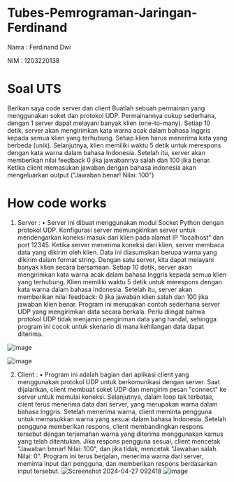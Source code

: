 # Tubes-Pemrograman-Jaringan-Ferdinand

Nama   : Ferdinand Dwi

NIM    : 1203220138

# Soal UTS
Berikan saya code server dan client
Buatlah sebuah permainan yang menggunakan soket dan protokol UDP. Permainannya cukup sederhana, dengan 1 server dapat melayani banyak klien (one-to-many). Setiap 10 detik, server akan mengirimkan kata warna acak dalam bahasa Inggris kepada semua klien yang terhubung. Setiap klien harus menerima kata yang berbeda (unik). Selanjutnya, klien memiliki waktu 5 detik untuk merespons dengan kata warna dalam bahasa Indonesia. Setelah itu, server akan memberikan nilai feedback 0 jika jawabannya salah dan 100 jika benar. Ketika client memasukan jawaban dengan bahasa indonesia akan mengeluarkan output ("Jawaban benar! Nilai: 100")


# How code works
1. Server :
   •  Server ini dibuat menggunakan modul Socket Python dengan protokol UDP. Konfigurasi server memungkinkan server untuk mendengarkan koneksi masuk dari klien pada alamat IP “localhost” dan port 12345. Ketika server menerima koneksi dari klien, server membaca data yang dikirim oleh klien. Data ini diasumsikan berupa warna yang dikirim dalam format string. Dengan satu server, kita dapat melayani banyak klien secara bersamaan. Setiap 10 detik, server akan mengirimkan kata warna acak dalam bahasa Inggris kepada semua klien yang terhubung. Klien memiliki waktu 5 detik untuk merespons dengan kata warna dalam bahasa Indonesia. Setelah itu, server akan memberikan nilai feedback: 0 jika jawaban klien salah dan 100 jika jawaban klien benar. Program ini merupakan contoh sederhana server UDP yang mengirimkan data secara berkala. Perlu diingat bahwa protokol UDP tidak menjamin pengiriman data yang handal, sehingga program ini cocok untuk skenario di mana kehilangan data dapat diterima.

![image](https://github.com/ferdinandiip/Tubes-Pemrograman-Jaringan-Ferdinand/assets/162901297/db9f5cf4-8338-4e0a-91f7-549a553fa84f)

![image](https://github.com/ferdinandiip/Tubes-Pemrograman-Jaringan-Ferdinand/assets/162901297/5f636e9c-6788-406a-8613-41fc63150dc0)

2. Client :
   •  Program ini adalah bagian dari aplikasi client yang menggunakan protokol UDP untuk berkomunikasi dengan server. Saat dijalankan, client membuat soket UDP dan mengirim pesan "connect" ke server untuk memulai koneksi. Selanjutnya, dalam loop tak terbatas, client terus menerima data dari server, yang merupakan warna dalam bahasa Inggris. Setelah menerima warna, client meminta pengguna untuk memasukkan warna yang sesuai dalam bahasa Indonesia. Setelah pengguna memberikan respons, client membandingkan respons tersebut dengan terjemahan warna yang diterima menggunakan kamus yang telah ditentukan. Jika respons pengguna sesuai, client mencetak "Jawaban benar! Nilai: 100", dan jika tidak, mencetak "Jawaban salah. Nilai: 0". Program ini terus berjalan, menerima warna dari server, meminta input dari pengguna, dan memberikan respons berdasarkan input tersebut.
![Screenshot 2024-04-27 092418](https://github.com/ferdinandiip/Tubes-Pemrograman-Jaringan-Ferdinand/assets/162901297/2004f28f-9e7f-4f9d-bdd4-63f129da0d1e)
![image](https://github.com/ferdinandiip/Tubes-Pemrograman-Jaringan-Ferdinand/assets/162901297/bc234b83-0f9a-45ef-93b7-642ac749ab94)





   
